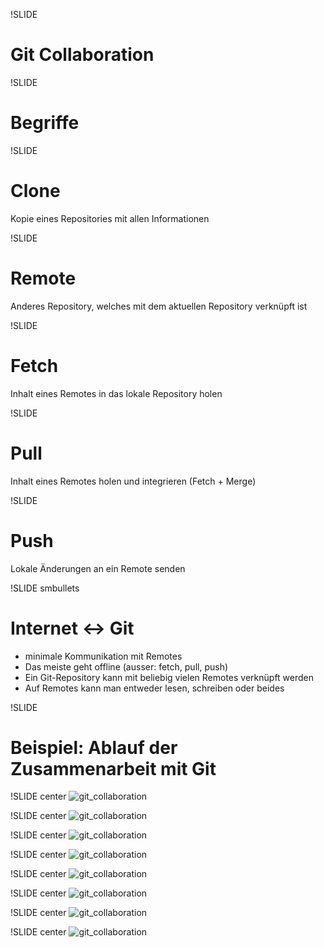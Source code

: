 !SLIDE

# Git Collaboration #

!SLIDE
# Begriffe #

!SLIDE
# Clone #

Kopie eines Repositories mit allen Informationen

!SLIDE
# Remote #

Anderes Repository, welches mit dem aktuellen Repository verknüpft ist

!SLIDE
# Fetch #
Inhalt eines Remotes in das lokale Repository holen

!SLIDE
# Pull #
Inhalt eines Remotes holen und integrieren (Fetch + Merge)

!SLIDE
# Push #
Lokale Änderungen an ein Remote senden

!SLIDE smbullets
# Internet <-> Git

* minimale Kommunikation mit Remotes
* Das meiste geht offline (ausser: fetch, pull, push)
* Ein Git-Repository kann mit beliebig vielen Remotes verknüpft werden
* Auf Remotes kann man entweder lesen, schreiben oder beides

!SLIDE
# Beispiel: Ablauf der Zusammenarbeit mit Git #

!SLIDE center
![git_collaboration](git-341.png)

!SLIDE center
![git_collaboration](git-342.png)

!SLIDE center
![git_collaboration](git-343.png)

!SLIDE center
![git_collaboration](git-344.png)

!SLIDE center
![git_collaboration](git-345.png)

!SLIDE center
![git_collaboration](git-346.png)

!SLIDE center
![git_collaboration](git-347.png)

!SLIDE center
![git_collaboration](questions.jpg)
